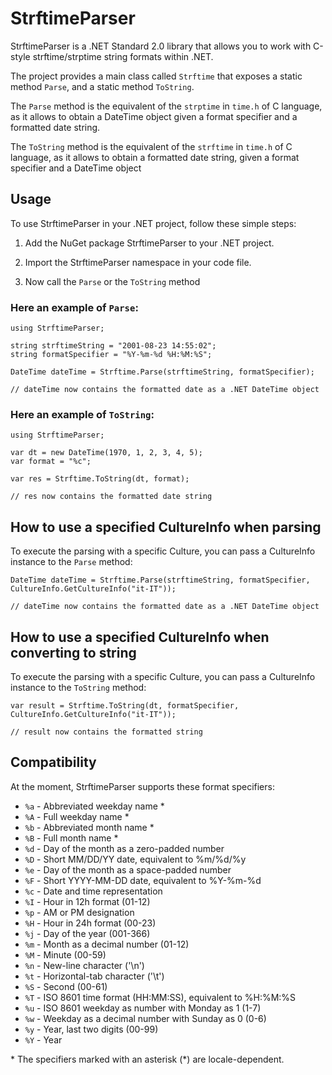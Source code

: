 # StrftimeParser

StrftimeParser is a .NET Standard 2.0 library that allows you to work with C-style strftime/strptime string formats within .NET.

The project provides a main class called `Strftime` that exposes a static method `Parse`, and a static method `ToString`.

The `Parse` method is the equivalent of the `strptime` in `time.h` of C language, as it allows to obtain a DateTime object given a format specifier and a formatted date string.

The `ToString` method is the equivalent of the `strftime` in `time.h` of C language, as it allows to obtain a formatted date string, given a format specifier and a DateTime object

## Usage

To use StrftimeParser in your .NET project, follow these simple steps:

1. Add the NuGet package StrftimeParser to your .NET project.

2. Import the StrftimeParser namespace in your code file.

3. Now call the `Parse` or the `ToString` method


### Here an example of `Parse`:

```
using StrftimeParser;

string strftimeString = "2001-08-23 14:55:02";
string formatSpecifier = "%Y-%m-%d %H:%M:%S";

DateTime dateTime = Strftime.Parse(strftimeString, formatSpecifier);

// dateTime now contains the formatted date as a .NET DateTime object

```

### Here an example of `ToString`:

```
using StrftimeParser;

var dt = new DateTime(1970, 1, 2, 3, 4, 5);
var format = "%c";

var res = Strftime.ToString(dt, format);

// res now contains the formatted date string
```

## How to use a specified CultureInfo when parsing

To execute the parsing with a specific Culture, you can pass
a CultureInfo instance to the `Parse` method:

```
DateTime dateTime = Strftime.Parse(strftimeString, formatSpecifier, CultureInfo.GetCultureInfo("it-IT"));

// dateTime now contains the formatted date as a .NET DateTime object
```

## How to use a specified CultureInfo when converting to string

To execute the parsing with a specific Culture, you can pass
a CultureInfo instance to the `ToString` method:

```
var result = Strftime.ToString(dt, formatSpecifier, CultureInfo.GetCultureInfo("it-IT"));

// result now contains the formatted string
```

## Compatibility

At the moment, StrftimeParser supports these format specifiers:

- `%a` - Abbreviated weekday name *
- `%A` - Full weekday name *
- `%b` - Abbreviated month name *
- `%B` - Full month name *
- `%d` - Day of the month as a zero-padded number
- `%D` - Short MM/DD/YY date, equivalent to %m/%d/%y
- `%e` - Day of the month as a space-padded number
- `%F` - Short YYYY-MM-DD date, equivalent to %Y-%m-%d
- `%c` - Date and time representation
- `%I` - Hour in 12h format (01-12)
- `%p` - AM or PM designation
- `%H` - Hour in 24h format (00-23)
- `%j` - Day of the year (001-366)
- `%m` - Month as a decimal number (01-12)
- `%M` - Minute (00-59)
- `%n` - New-line character ('\n')
- `%t` - Horizontal-tab character ('\t')
- `%S` - Second (00-61)
- `%T` - ISO 8601 time format (HH:MM:SS), equivalent to %H:%M:%S
- `%u` - ISO 8601 weekday as number with Monday as 1 (1-7)
- `%w` - Weekday as a decimal number with Sunday as 0 (0-6)
- `%y` - Year, last two digits (00-99)
- `%Y` - Year

\* The specifiers marked with an asterisk (*) are locale-dependent.
